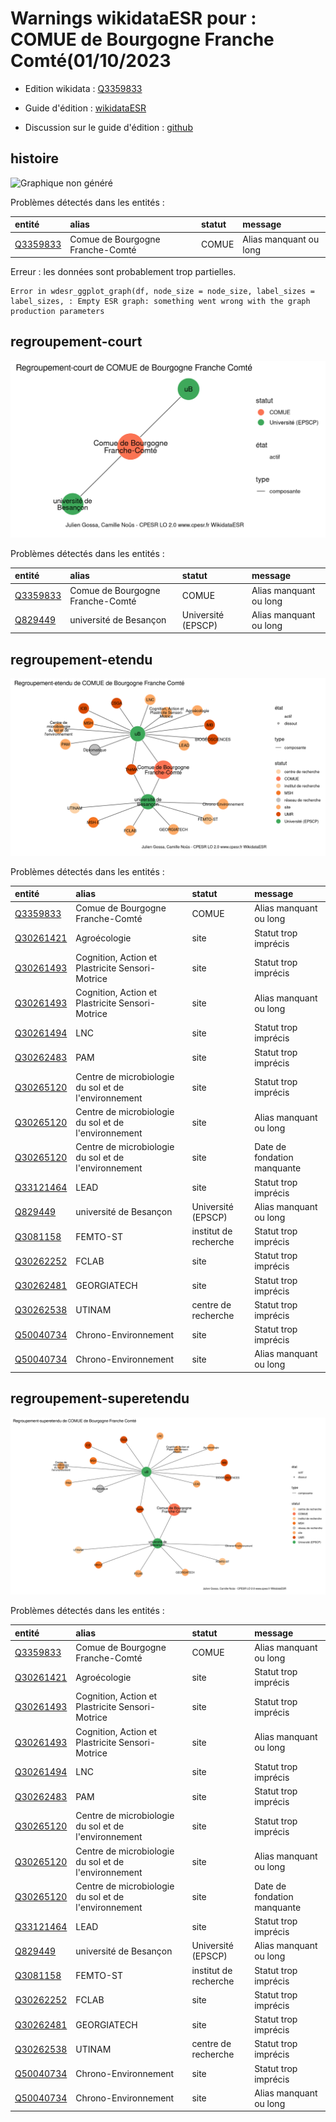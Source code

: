 Warnings wikidataESR pour : COMUE de Bourgogne Franche Comté(01/10/2023
================

- Edition wikidata : [Q3359833](https://www.wikidata.org/wiki/Q3359833)
- Guide d'édition : [wikidataESR](https://github.com/cpesr/wikidataESR/)

- Discussion sur le guide d'édition : [github](https://github.com/cpesr/wikidataESR/issues)



## histoire 

![Graphique non généré](Q3359833-histoire.png) 

Problèmes détectés dans les entités :

|entité                                             |alias                            |statut |message                |
|:--------------------------------------------------|:--------------------------------|:------|:----------------------|
|[Q3359833](https://www.wikidata.org/wiki/Q3359833) |Comue de Bourgogne Franche-Comté |COMUE  |Alias manquant ou long |

 


Erreur : les données sont probablement trop partielles.
```
Error in wdesr_ggplot_graph(df, node_size = node_size, label_sizes = label_sizes, : Empty ESR graph: something went wrong with the graph production parameters

``` 



## regroupement-court 

![Graphique non généré](Q3359833-regroupement-court.png) 

Problèmes détectés dans les entités :

|entité                                             |alias                            |statut             |message                |
|:--------------------------------------------------|:--------------------------------|:------------------|:----------------------|
|[Q3359833](https://www.wikidata.org/wiki/Q3359833) |Comue de Bourgogne Franche-Comté |COMUE              |Alias manquant ou long |
|[Q829449](https://www.wikidata.org/wiki/Q829449)   |université de Besançon           |Université (EPSCP) |Alias manquant ou long |

 



## regroupement-etendu 

![Graphique non généré](Q3359833-regroupement-etendu.png) 

Problèmes détectés dans les entités :

|entité                                               |alias                                                |statut                |message                     |
|:----------------------------------------------------|:----------------------------------------------------|:---------------------|:---------------------------|
|[Q3359833](https://www.wikidata.org/wiki/Q3359833)   |Comue de Bourgogne Franche-Comté                     |COMUE                 |Alias manquant ou long      |
|[Q30261421](https://www.wikidata.org/wiki/Q30261421) |Agroécologie                                         |site                  |Statut trop imprécis        |
|[Q30261493](https://www.wikidata.org/wiki/Q30261493) |Cognition, Action et Plastricite Sensori-Motrice     |site                  |Statut trop imprécis        |
|[Q30261493](https://www.wikidata.org/wiki/Q30261493) |Cognition, Action et Plastricite Sensori-Motrice     |site                  |Alias manquant ou long      |
|[Q30261494](https://www.wikidata.org/wiki/Q30261494) |LNC                                                  |site                  |Statut trop imprécis        |
|[Q30262483](https://www.wikidata.org/wiki/Q30262483) |PAM                                                  |site                  |Statut trop imprécis        |
|[Q30265120](https://www.wikidata.org/wiki/Q30265120) |Centre de microbiologie du sol et de l'environnement |site                  |Statut trop imprécis        |
|[Q30265120](https://www.wikidata.org/wiki/Q30265120) |Centre de microbiologie du sol et de l'environnement |site                  |Alias manquant ou long      |
|[Q30265120](https://www.wikidata.org/wiki/Q30265120) |Centre de microbiologie du sol et de l'environnement |site                  |Date de fondation manquante |
|[Q33121464](https://www.wikidata.org/wiki/Q33121464) |LEAD                                                 |site                  |Statut trop imprécis        |
|[Q829449](https://www.wikidata.org/wiki/Q829449)     |université de Besançon                               |Université (EPSCP)    |Alias manquant ou long      |
|[Q3081158](https://www.wikidata.org/wiki/Q3081158)   |FEMTO-ST                                             |institut de recherche |Statut trop imprécis        |
|[Q30262252](https://www.wikidata.org/wiki/Q30262252) |FCLAB                                                |site                  |Statut trop imprécis        |
|[Q30262481](https://www.wikidata.org/wiki/Q30262481) |GEORGIATECH                                          |site                  |Statut trop imprécis        |
|[Q30262538](https://www.wikidata.org/wiki/Q30262538) |UTINAM                                               |centre de recherche   |Statut trop imprécis        |
|[Q50040734](https://www.wikidata.org/wiki/Q50040734) |Chrono-Environnement                                 |site                  |Statut trop imprécis        |
|[Q50040734](https://www.wikidata.org/wiki/Q50040734) |Chrono-Environnement                                 |site                  |Alias manquant ou long      |

 



## regroupement-superetendu 

![Graphique non généré](Q3359833-regroupement-superetendu.png) 

Problèmes détectés dans les entités :

|entité                                               |alias                                                |statut                |message                     |
|:----------------------------------------------------|:----------------------------------------------------|:---------------------|:---------------------------|
|[Q3359833](https://www.wikidata.org/wiki/Q3359833)   |Comue de Bourgogne Franche-Comté                     |COMUE                 |Alias manquant ou long      |
|[Q30261421](https://www.wikidata.org/wiki/Q30261421) |Agroécologie                                         |site                  |Statut trop imprécis        |
|[Q30261493](https://www.wikidata.org/wiki/Q30261493) |Cognition, Action et Plastricite Sensori-Motrice     |site                  |Statut trop imprécis        |
|[Q30261493](https://www.wikidata.org/wiki/Q30261493) |Cognition, Action et Plastricite Sensori-Motrice     |site                  |Alias manquant ou long      |
|[Q30261494](https://www.wikidata.org/wiki/Q30261494) |LNC                                                  |site                  |Statut trop imprécis        |
|[Q30262483](https://www.wikidata.org/wiki/Q30262483) |PAM                                                  |site                  |Statut trop imprécis        |
|[Q30265120](https://www.wikidata.org/wiki/Q30265120) |Centre de microbiologie du sol et de l'environnement |site                  |Statut trop imprécis        |
|[Q30265120](https://www.wikidata.org/wiki/Q30265120) |Centre de microbiologie du sol et de l'environnement |site                  |Alias manquant ou long      |
|[Q30265120](https://www.wikidata.org/wiki/Q30265120) |Centre de microbiologie du sol et de l'environnement |site                  |Date de fondation manquante |
|[Q33121464](https://www.wikidata.org/wiki/Q33121464) |LEAD                                                 |site                  |Statut trop imprécis        |
|[Q829449](https://www.wikidata.org/wiki/Q829449)     |université de Besançon                               |Université (EPSCP)    |Alias manquant ou long      |
|[Q3081158](https://www.wikidata.org/wiki/Q3081158)   |FEMTO-ST                                             |institut de recherche |Statut trop imprécis        |
|[Q30262252](https://www.wikidata.org/wiki/Q30262252) |FCLAB                                                |site                  |Statut trop imprécis        |
|[Q30262481](https://www.wikidata.org/wiki/Q30262481) |GEORGIATECH                                          |site                  |Statut trop imprécis        |
|[Q30262538](https://www.wikidata.org/wiki/Q30262538) |UTINAM                                               |centre de recherche   |Statut trop imprécis        |
|[Q50040734](https://www.wikidata.org/wiki/Q50040734) |Chrono-Environnement                                 |site                  |Statut trop imprécis        |
|[Q50040734](https://www.wikidata.org/wiki/Q50040734) |Chrono-Environnement                                 |site                  |Alias manquant ou long      |

 

